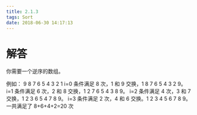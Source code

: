 ```yaml
---
title: 2.1.3
tags: Sort
date: 2018-06-30 14:17:13
---
```


# 解答

你需要一个逆序的数组。

例如：
9 8 7 6 5 4 3 2 1
i=0 条件满足 8 次，1 和 9 交换，1 8 7 6 5 4 3 2 9。
i=1 条件满足 6 次，2 和 8 交换，1 2 7 6 5 4 3 8 9。
i=2 条件满足 4 次，3 和 7 交换，1 2 3 6 5 4 7 8 9。
i=3 条件满足 2 次，4 和 6 交换。1 2 3 4 5 6 7 8 9。
一共满足了 8+6+4+2=20 次
